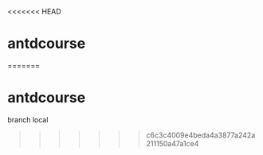 <<<<<<< HEAD
# antdcourse
=======
# antdcourse

branch local
>>>>>>> c6c3c4009e4beda4a3877a242a211150a47a1ce4
